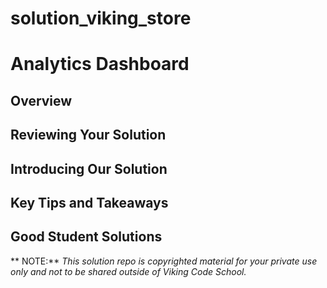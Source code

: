 solution_viking_store
=====================




# Analytics Dashboard





## Overview




## Reviewing Your Solution





## Introducing Our Solution





## Key Tips and Takeaways





## Good Student Solutions



** NOTE:** *This solution repo is copyrighted material for your private use only and not to be shared outside of Viking Code School.*


